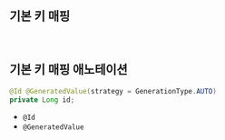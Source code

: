 ## 기본 키 매핑

<br/>

## 기본 키 매핑 애노테이션

```java
@Id @GeneratedValue(strategy = GenerationType.AUTO)
private Long id;
```

- `@Id`
- `@GeneratedValue`